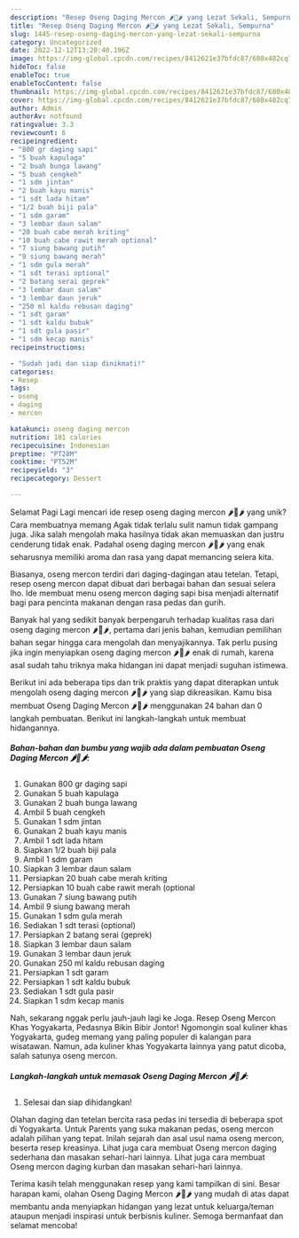 ```yaml
---
description: "Resep Oseng Daging Mercon 🌶🥩🌶 yang Lezat Sekali, Sempurna"
title: "Resep Oseng Daging Mercon 🌶🥩🌶 yang Lezat Sekali, Sempurna"
slug: 1445-resep-oseng-daging-mercon-yang-lezat-sekali-sempurna
category: Uncategorized
date: 2022-12-12T13:20:40.196Z
image: https://img-global.cpcdn.com/recipes/8412621e37bfdc87/680x482cq70/oseng-daging-mercon-foto-resep-utama.jpg
hideToc: false
enableToc: true
enableTocContent: false
thumbnail: https://img-global.cpcdn.com/recipes/8412621e37bfdc87/680x482cq70/oseng-daging-mercon-foto-resep-utama.jpg
cover: https://img-global.cpcdn.com/recipes/8412621e37bfdc87/680x482cq70/oseng-daging-mercon-foto-resep-utama.jpg
author: Admin
authorAv: notfound
ratingvalue: 3.3
reviewcount: 6
recipeingredient:
- "800 gr daging sapi"
- "5 buah kapulaga"
- "2 buah bunga lawang"
- "5 buah cengkeh"
- "1 sdm jintan"
- "2 buah kayu manis"
- "1 sdt lada hitam"
- "1/2 buah biji pala"
- "1 sdm garam"
- "3 lembar daun salam"
- "20 buah cabe merah kriting"
- "10 buah cabe rawit merah optional"
- "7 siung bawang putih"
- "9 siung bawang merah"
- "1 sdm gula merah"
- "1 sdt terasi optional"
- "2 batang serai geprek"
- "3 lembar daun salam"
- "3 lembar daun jeruk"
- "250 ml kaldu rebusan daging"
- "1 sdt garam"
- "1 sdt kaldu bubuk"
- "1 sdt gula pasir"
- "1 sdm kecap manis"
recipeinstructions:

- "Sudah jadi dan siap dinikmati!"
categories:
- Resep
tags:
- oseng
- daging
- mercon

katakunci: oseng daging mercon 
nutrition: 101 calories
recipecuisine: Indonesian
preptime: "PT28M"
cooktime: "PT52M"
recipeyield: "3"
recipecategory: Dessert

---
```



Selamat Pagi Lagi mencari ide resep oseng daging mercon 🌶🥩🌶 yang unik? Cara membuatnya memang Agak tidak terlalu sulit namun tidak gampang juga. Jika salah mengolah maka hasilnya tidak akan memuaskan dan justru cenderung tidak enak. Padahal oseng daging mercon 🌶🥩🌶 yang enak seharusnya memiliki aroma dan rasa yang dapat memancing selera kita.


Biasanya, oseng mercon terdiri dari daging-dagingan atau tetelan. Tetapi, resep oseng mercon dapat dibuat dari berbagai bahan dan sesuai selera lho. Ide membuat menu oseng mercon daging sapi bisa menjadi alternatif bagi para pencinta makanan dengan rasa pedas dan gurih.

Banyak hal yang sedikit banyak berpengaruh terhadap kualitas rasa dari oseng daging mercon 🌶🥩🌶, pertama dari jenis bahan, kemudian pemilihan bahan segar hingga cara mengolah dan menyajikannya. Tak perlu pusing jika ingin menyiapkan oseng daging mercon 🌶🥩🌶 enak di rumah, karena asal sudah tahu triknya maka hidangan ini dapat menjadi suguhan istimewa.


Berikut ini ada beberapa tips dan trik praktis yang dapat diterapkan untuk mengolah oseng daging mercon 🌶🥩🌶 yang siap dikreasikan. Kamu bisa membuat Oseng Daging Mercon 🌶🥩🌶 menggunakan 24 bahan dan 0 langkah pembuatan. Berikut ini langkah-langkah untuk membuat hidangannya.

<!--inarticleads1-->

##### Bahan-bahan dan bumbu yang wajib ada dalam pembuatan Oseng Daging Mercon 🌶🥩🌶:

1. Gunakan 800 gr daging sapi
1. Gunakan 5 buah kapulaga
1. Gunakan 2 buah bunga lawang
1. Ambil 5 buah cengkeh
1. Gunakan 1 sdm jintan
1. Gunakan 2 buah kayu manis
1. Ambil 1 sdt lada hitam
1. Siapkan 1/2 buah biji pala
1. Ambil 1 sdm garam
1. Siapkan 3 lembar daun salam
1. Persiapkan 20 buah cabe merah kriting
1. Persiapkan 10 buah cabe rawit merah (optional
1. Gunakan 7 siung bawang putih
1. Ambil 9 siung bawang merah
1. Gunakan 1 sdm gula merah
1. Sediakan 1 sdt terasi (optional)
1. Persiapkan 2 batang serai (geprek)
1. Siapkan 3 lembar daun salam
1. Gunakan 3 lembar daun jeruk
1. Gunakan 250 ml kaldu rebusan daging
1. Persiapkan 1 sdt garam
1. Persiapkan 1 sdt kaldu bubuk
1. Sediakan 1 sdt gula pasir
1. Siapkan 1 sdm kecap manis


Nah, sekarang nggak perlu jauh-jauh lagi ke Joga. Resep Oseng Mercon Khas Yogyakarta, Pedasnya Bikin Bibir Jontor! Ngomongin soal kuliner khas Yogyakarta, gudeg memang yang paling populer di kalangan para wisatawan. Namun, ada kuliner khas Yogyakarta lainnya yang patut dicoba, salah satunya oseng mercon. 

<!--inarticleads2-->

##### Langkah-langkah untuk memasak Oseng Daging Mercon 🌶🥩🌶:


1. Selesai dan siap dihidangkan!

Olahan daging dan tetelan bercita rasa pedas ini tersedia di beberapa spot di Yogyakarta. Untuk Parents yang suka makanan pedas, oseng mercon adalah pilihan yang tepat. Inilah sejarah dan asal usul nama oseng mercon, beserta resep kreasinya. Lihat juga cara membuat Oseng mercon daging sederhana dan masakan sehari-hari lainnya. Lihat juga cara membuat Oseng mercon daging kurban dan masakan sehari-hari lainnya. 

Terima kasih telah menggunakan resep yang kami tampilkan di sini. Besar harapan kami, olahan Oseng Daging Mercon 🌶🥩🌶 yang mudah di atas dapat membantu anda menyiapkan hidangan yang lezat untuk keluarga/teman ataupun menjadi inspirasi untuk berbisnis kuliner. Semoga bermanfaat dan selamat mencoba!
